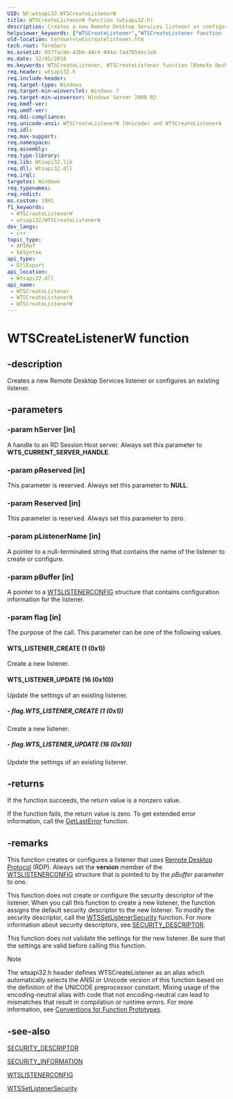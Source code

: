 ```yaml
---
UID: NF:wtsapi32.WTSCreateListenerW
title: WTSCreateListenerW function (wtsapi32.h)
description: Creates a new Remote Desktop Services listener or configures an existing listener.
helpviewer_keywords: ["WTSCreateListener","WTSCreateListener function [Remote Desktop Services]","WTSCreateListenerA","WTSCreateListenerW","WTS_LISTENER_CREATE","WTS_LISTENER_UPDATE","termserv.wtscreatelistener","wtsapi32/WTSCreateListener","wtsapi32/WTSCreateListenerA","wtsapi32/WTSCreateListenerW"]
old-location: termserv\wtscreatelistener.htm
tech.root: TermServ
ms.assetid: 057facde-43b6-44c4-944a-7ad7854ec1e6
ms.date: 12/05/2018
ms.keywords: WTSCreateListener, WTSCreateListener function [Remote Desktop Services], WTSCreateListenerA, WTSCreateListenerW, WTS_LISTENER_CREATE, WTS_LISTENER_UPDATE, termserv.wtscreatelistener, wtsapi32/WTSCreateListener, wtsapi32/WTSCreateListenerA, wtsapi32/WTSCreateListenerW
req.header: wtsapi32.h
req.include-header: 
req.target-type: Windows
req.target-min-winverclnt: Windows 7
req.target-min-winversvr: Windows Server 2008 R2
req.kmdf-ver: 
req.umdf-ver: 
req.ddi-compliance: 
req.unicode-ansi: WTSCreateListenerW (Unicode) and WTSCreateListenerA (ANSI)
req.idl: 
req.max-support: 
req.namespace: 
req.assembly: 
req.type-library: 
req.lib: Wtsapi32.lib
req.dll: Wtsapi32.dll
req.irql: 
targetos: Windows
req.typenames: 
req.redist: 
ms.custom: 19H1
f1_keywords:
 - WTSCreateListenerW
 - wtsapi32/WTSCreateListenerW
dev_langs:
 - c++
topic_type:
 - APIRef
 - kbSyntax
api_type:
 - DllExport
api_location:
 - Wtsapi32.dll
api_name:
 - WTSCreateListener
 - WTSCreateListenerA
 - WTSCreateListenerW
---
```


# WTSCreateListenerW function


## -description

Creates a new Remote Desktop Services listener or configures an existing listener.

## -parameters

### -param hServer [in]

A handle to an RD Session Host server. Always set this  parameter to <b>WTS_CURRENT_SERVER_HANDLE</b>.

### -param pReserved [in]

This parameter is reserved. Always set this parameter to <b>NULL</b>.

### -param Reserved [in]

This parameter is reserved. Always set this parameter to zero.

### -param pListenerName [in]

A pointer to a null-terminated string that contains the name of the listener to create or configure.

### -param pBuffer [in]

A pointer to a <a href="https://docs.microsoft.com/windows/desktop/api/wtsapi32/ns-wtsapi32-wtslistenerconfiga">WTSLISTENERCONFIG</a> structure that contains configuration information for the listener.

### -param flag [in]

The purpose of the call. This parameter can be one of the following values.



#### WTS_LISTENER_CREATE (1 (0x1))

Create a new listener.



#### WTS_LISTENER_UPDATE (16 (0x10))

Update the settings of an existing listener.


##### - flag.WTS_LISTENER_CREATE (1 (0x1))

Create a new listener.


##### - flag.WTS_LISTENER_UPDATE (16 (0x10))

Update the settings of an existing listener.

## -returns

If the function succeeds, the return value is a nonzero value.

If the function fails, the return value is zero. To get extended error information, call 
the <a href="https://docs.microsoft.com/windows/desktop/api/errhandlingapi/nf-errhandlingapi-getlasterror">GetLastError</a> function.

## -remarks

This function creates or configures a listener that uses   <a href="https://docs.microsoft.com/windows/desktop/TermServ/remote-desktop-protocol">Remote Desktop Protocol</a> (RDP). Always set the <b>version</b> member of the <a href="https://docs.microsoft.com/windows/desktop/api/wtsapi32/ns-wtsapi32-wtslistenerconfiga">WTSLISTENERCONFIG</a> structure that is pointed to by the <i>pBuffer</i> parameter to one.

This function does not create or configure the security descriptor of the listener. When you call this function to create a new listener, the function assigns the default security descriptor to the new listener. To modify the security descriptor, call the <a href="https://docs.microsoft.com/windows/desktop/api/wtsapi32/nf-wtsapi32-wtssetlistenersecuritya">WTSSetListenerSecurity</a> function. For more information about security descriptors, see  <a href="https://docs.microsoft.com/windows/desktop/api/winnt/ns-winnt-security_descriptor">SECURITY_DESCRIPTOR</a>.

This function does not validate the settings for the new listener. Be sure that the settings are valid before calling this function.





> [!NOTE]
> The wtsapi32.h header defines WTSCreateListener as an alias which automatically selects the ANSI or Unicode version of this function based on the definition of the UNICODE preprocessor constant. Mixing usage of the encoding-neutral alias with code that not encoding-neutral can lead to mismatches that result in compilation or runtime errors. For more information, see [Conventions for Function Prototypes](/windows/win32/intl/conventions-for-function-prototypes).

## -see-also

<a href="https://docs.microsoft.com/windows/desktop/api/winnt/ns-winnt-security_descriptor">SECURITY_DESCRIPTOR</a>



<a href="https://docs.microsoft.com/windows/desktop/SecAuthZ/security-information">SECURITY_INFORMATION</a>



<a href="https://docs.microsoft.com/windows/desktop/api/wtsapi32/ns-wtsapi32-wtslistenerconfiga">WTSLISTENERCONFIG</a>



<a href="https://docs.microsoft.com/windows/desktop/api/wtsapi32/nf-wtsapi32-wtssetlistenersecuritya">WTSSetListenerSecurity</a>

